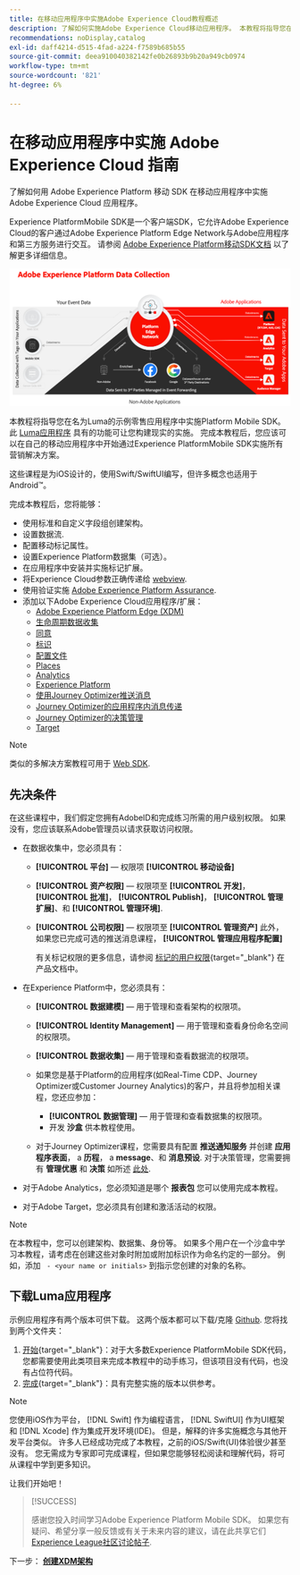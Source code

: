 ```yaml
---
title: 在移动应用程序中实施Adobe Experience Cloud教程概述
description: 了解如何实施Adobe Experience Cloud移动应用程序。 本教程将指导您在一个示例Swift应用程序中实施Experience Cloud应用程序。
recommendations: noDisplay,catalog
exl-id: daff4214-d515-4fad-a224-f7589b685b55
source-git-commit: deea910040382142fe0b26893b9b20a949cb0974
workflow-type: tm+mt
source-wordcount: '821'
ht-degree: 6%

---
```


# 在移动应用程序中实施 Adobe Experience Cloud 指南

了解如何用 Adobe Experience Platform 移动 SDK 在移动应用程序中实施 Adobe Experience Cloud 应用程序。

Experience PlatformMobile SDK是一个客户端SDK，它允许Adobe Experience Cloud的客户通过Adobe Experience Platform Edge Network与Adobe应用程序和第三方服务进行交互。 请参阅 [Adobe Experience Platform移动SDK文档](https://developer.adobe.com/client-sdks/home/) 以了解更多详细信息。

![架构](assets/architecture.png)


本教程将指导您在名为Luma的示例零售应用程序中实施Platform Mobile SDK。 此 [Luma应用程序](https://github.com/Adobe-Marketing-Cloud/Luma-iOS-Mobile-App) 具有的功能可让您构建现实的实施。 完成本教程后，您应该可以在自己的移动应用程序中开始通过Experience PlatformMobile SDK实施所有营销解决方案。

这些课程是为iOS设计的，使用Swift/SwiftUI编写，但许多概念也适用于Android™。

完成本教程后，您将能够：

* 使用标准和自定义字段组创建架构。
* 设置数据流.
* 配置移动标记属性。
* 设置Experience Platform数据集（可选）。
* 在应用程序中安装并实施标记扩展。
* 将Experience Cloud参数正确传递给 [webview](web-views.md).
* 使用验证实施 [Adobe Experience Platform Assurance](assurance.md).
* 添加以下Adobe Experience Cloud应用程序/扩展：
   * [Adobe Experience Platform Edge (XDM)](events.md)
   * [生命周期数据收集](lifecycle-data.md)
   * [同意](consent.md)
   * [标识](identity.md)
   * [配置文件](profile.md)
   * [Places](places.md)
   * [Analytics](analytics.md)
   * [Experience Platform](platform.md)
   * [使用Journey Optimizer推送消息](journey-optimizer-push.md)
   * [Journey Optimizer的应用程序内消息传递](journey-optimizer-inapp.md)
   * [Journey Optimizer的决策管理](journey-optimizer-offers.md)
   * [Target](target.md)


>[!NOTE]
>
>类似的多解决方案教程可用于 [Web SDK](../tutorial-web-sdk/overview.md).

## 先决条件

在这些课程中，我们假定您拥有AdobeID和完成练习所需的用户级别权限。 如果没有，您应该联系Adobe管理员以请求获取访问权限。

* 在数据收集中，您必须具有：
   * **[!UICONTROL 平台]** — 权限项 **[!UICONTROL 移动设备]**
   * **[!UICONTROL 资产权限]** — 权限项至 **[!UICONTROL 开发]**， **[!UICONTROL 批准]**， **[!UICONTROL Publish]**， **[!UICONTROL 管理扩展]**、和 **[!UICONTROL 管理环境]**.
   * **[!UICONTROL 公司权限]** — 权限项至 **[!UICONTROL 管理资产]** 此外，如果您已完成可选的推送消息课程， **[!UICONTROL 管理应用程序配置]**

     有关标记权限的更多信息，请参阅 [标记的用户权限](https://experienceleague.adobe.com/docs/experience-platform/tags/admin/user-permissions.html?lang=zh-Hans){target="_blank"} 在产品文档中。
* 在Experience Platform中，您必须具有：
   * **[!UICONTROL 数据建模]** — 用于管理和查看架构的权限项。
   * **[!UICONTROL Identity Management]** — 用于管理和查看身份命名空间的权限项。
   * **[!UICONTROL 数据收集]** — 用于管理和查看数据流的权限项。

   * 如果您是基于Platform的应用程序(如Real-Time CDP、Journey Optimizer或Customer Journey Analytics)的客户，并且将参加相关课程，您还应参加：
      * **[!UICONTROL 数据管理]** — 用于管理和查看数据集的权限项。
      * 开发 **沙盒** 供本教程使用。

   * 对于Journey Optimizer课程，您需要具有配置 **推送通知服务** 并创建 **应用程序表面**， a **历程**， a **message**、和 **消息预设**. 对于决策管理，您需要拥有 **管理优惠** 和 **决策** 如所述 [此处](https://experienceleague.adobe.com/docs/journey-optimizer/using/access-control/privacy/high-low-permissions.html?lang=en#decisions-permissions).

* 对于Adobe Analytics，您必须知道是哪个 **报表包** 您可以使用完成本教程。

* 对于Adobe Target，您必须具有创建和激活活动的权限。


>[!NOTE]
>
>在本教程中，您可以创建架构、数据集、身份等。 如果多个用户在一个沙盒中学习本教程，请考虑在创建这些对象时附加或附加标识作为命名约定的一部分。 例如，添加 ` - <your name or initials>` 到指示您创建的对象的名称。


## 下载Luma应用程序

示例应用程序有两个版本可供下载。 这两个版本都可以下载/克隆 [Github](https://github.com/Adobe-Marketing-Cloud/Luma-iOS-Mobile-App). 您将找到两个文件夹：


1. [开始](https://github.com/Adobe-Marketing-Cloud/Luma-iOS-Mobile-App){target="_blank"}：对于大多数Experience PlatformMobile SDK代码，您都需要使用此类项目来完成本教程中的动手练习，但该项目没有代码，也没有占位符代码。
1. [完成](https://github.com/Adobe-Marketing-Cloud/Luma-iOS-Mobile-App){target="_blank"}：具有完整实施的版本以供参考。


>[!NOTE]
>
>您使用iOS作为平台， [!DNL Swift] 作为编程语言， [!DNL SwiftUI] 作为UI框架和 [!DNL Xcode] 作为集成开发环境(IDE)。 但是，解释的许多实施概念与其他开发平台类似。 许多人已经成功完成了本教程，之前的iOS/Swift(UI)体验很少甚至没有。 您无需成为专家即可完成课程，但如果您能够轻松阅读和理解代码，将可从课程中学到更多知识。


让我们开始吧！

>[!SUCCESS]
>
>感谢您投入时间学习Adobe Experience Platform Mobile SDK。 如果您有疑问、希望分享一般反馈或有关于未来内容的建议，请在此共享它们 [Experience League社区讨论帖子](https://experienceleaguecommunities.adobe.com/t5/adobe-experience-platform-data/tutorial-discussion-implement-adobe-experience-cloud-in-mobile/td-p/443796).

下一步： **[创建XDM架构](create-schema.md)**
